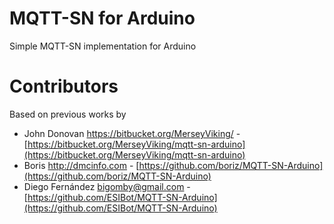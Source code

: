 # MQTT-SN for Arduino
Simple MQTT-SN implementation for Arduino

# Contributors

Based on previous works by

* John Donovan <https://bitbucket.org/MerseyViking/> - [https://bitbucket.org/MerseyViking/mqtt-sn-arduino](https://bitbucket.org/MerseyViking/mqtt-sn-arduino)
* Boris <http://dmcinfo.com> - [https://github.com/boriz/MQTT-SN-Arduino](https://github.com/boriz/MQTT-SN-Arduino)
* Diego Fernández <bigomby@gmail.com> - [https://github.com/ESIBot/MQTT-SN-Arduino](https://github.com/ESIBot/MQTT-SN-Arduino)

